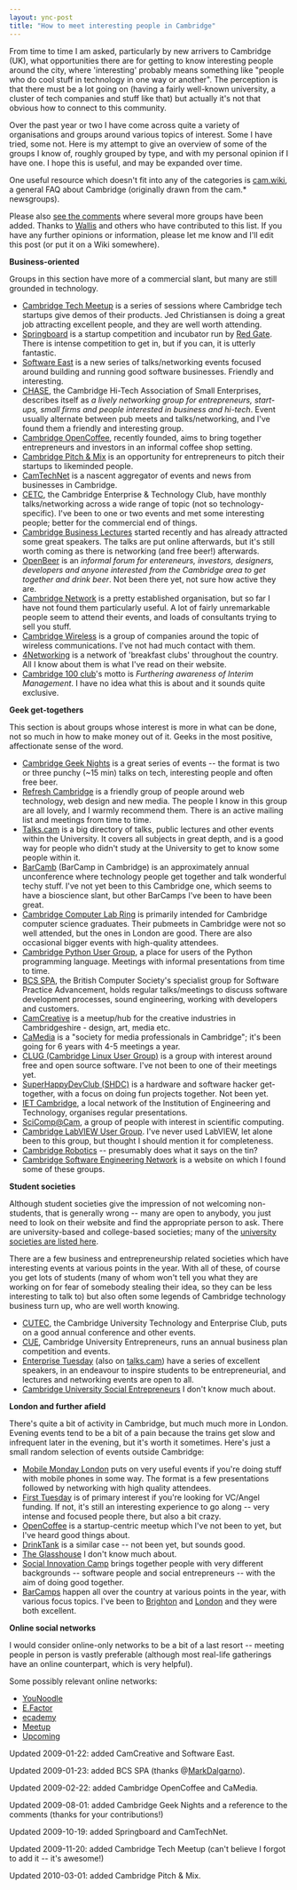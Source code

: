 ```yaml
---
layout: ync-post
title: "How to meet interesting people in Cambridge"
---
```


From time to time I am asked, particularly by new arrivers to Cambridge (UK), what opportunities
there are for getting to know interesting people around the city, where 'interesting' probably means
something like "people who do cool stuff in technology in one way or another". The perception is
that there must be a lot going on (having a fairly well-known university, a cluster of tech
companies and stuff like that) but actually it's not that obvious how to connect to this
community.

Over the past year or two I have come across quite a variety of organisations and groups
around various topics of interest. Some I have tried, some not. Here is my attempt to give an
overview of some of the groups I know of, roughly grouped by type, and with my personal opinion if I
have one. I hope this is useful, and may be expanded over time.

One useful resource which doesn't fit into any of the categories is
[cam.wiki](http://cam.misc.org.uk/), a general FAQ about Cambridge (originally drawn from the cam.*
newsgroups).

Please also
[see the comments](#comments) where several more groups have been added. Thanks to
[Wallis](http://younoodle.com/people/wallis_motta) and others who have contributed to this list. If
you have any further opinions or information, please let me know and I'll edit this post (or put it
on a Wiki somewhere).


**Business-oriented**

Groups in this section have more of a commercial slant, but many are still grounded in
technology.

* [Cambridge Tech Meetup](http://www.camtechmeetup.com/) is a series of sessions where Cambridge
  tech startups give demos of their products. Jed Christiansen is doing a great job attracting
  excellent people, and they are well worth attending.
* [Springboard](http://springboard.com/) is a startup competition and incubator run by
  [Red Gate](http://www.red-gate.com/). There is intense competition to get in, but if you can, it is
  utterly fantastic.
* [Software East](http://www.software-east.co.uk/) is a new series of talks/networking events
  focused around building and running good software businesses. Friendly and interesting.
* [CHASE](http://www.chase.org.uk), the Cambridge Hi-Tech Association of Small
  Enterprises, describes itself as *a lively networking group for entrepreneurs, start-ups, small
  firms and people interested in business and hi-tech*. Event usually alternate between pub meets and
  talks/networking, and I've found them a friendly and interesting group.
* [Cambridge OpenCoffee](http://www.meetup.com/cambridgeopencoffee/), recently founded, aims to
  bring together entrepreneurs and investors in an informal coffee shop setting.
* [Cambridge Pitch & Mix](http://www.meetup.com/CamPitchMix/) is an opportunity for entrepreneurs
  to pitch their startups to likeminded people.
* [CamTechNet](http://www.camtechnet.co.uk/) is a nascent aggregator of events and news from
  businesses in Cambridge.
* [CETC](http://www.cetc.info), the Cambridge Enterprise &amp; Technology Club,
  have monthly talks/networking across a wide range of topic (not so technology-specific). I've been
  to one or two events and met some interesting people; better for the commercial end of things.
* [Cambridge Business Lectures](http://www.cambridgebusinesslectures.com/) started
  recently and has already attracted some great speakers. The talks are put online afterwards, but
  it's still worth coming as there is networking (and free beer!) afterwards.
* [OpenBeer](http://www.openbeer.org.uk/) is an *informal forum for entereneurs,
  investors, designers, developers and anyone interested from the Cambridge area to get together and
  drink beer*. Not been there yet, not sure how active they are.
* [Cambridge Network](http://www.cambridgenetwork.co.uk/) is a pretty established
  organisation, but so far I have not found them particularly useful. A lot of fairly unremarkable
  people seem to attend their events, and loads of consultants trying to sell you stuff.
* [Cambridge Wireless](http://www.cambridgewireless.co.uk/) is a group of companies
  around the topic of wireless communications. I've not had much contact with them.
* [4Networking](http://www.4networking.biz/welcome/) is a network of 'breakfast clubs'
  throughout the country. All I know about them is what I've read on their website.
* [Cambridge 100 club](http://www.cambridge100.org.uk/)'s motto is *Furthering
  awareness of Interim Management*. I have no idea what this is about and it sounds quite exclusive.


**Geek get-togethers**

This section is about groups whose interest is more in
what can be done, not so much in how to make money out of it. Geeks in the most positive,
affectionate sense of the word.

* [Cambridge Geek Nights](http://cambridgegeeknights.net/) is a great series of events --
  the format is two or three punchy (~15 min) talks on tech, interesting people and often free beer.
* [Refresh Cambridge](http://www.refreshcambridge.org/) is a friendly group of people
  around web technology, web design and new media. The people I know in this group are all lovely, and
  I warmly recommend them. There is an active mailing list and meetings from time to time.
* [Talks.cam](http://talks.cam.ac.uk/) is a big directory of talks, public lectures and
  other events within the University. It covers all subjects in great depth, and is a good way for
  people who didn't study at the University to get to know some people within it.
* [BarCamb](http://www.barcamp.org/BarCamb) (BarCamp in Cambridge) is an approximately
  annual unconference where technology people get together and talk wonderful techy stuff. I've not
  yet been to this Cambridge one, which seems to have a bioscience slant, but other BarCamps I've been
  to have been great.
* [Cambridge Computer Lab Ring](http://www.camring.ucam.org/) is primarily intended
  for Cambridge computer science graduates. Their pubmeets in Cambridge were not so well attended, but
  the ones in London are good. There are also occasional bigger events with high-quality attendees.
* [Cambridge Python User Group](http://groups.google.com/group/campug), a place
  for users of the Python programming language. Meetings with informal presentations from time to time.
* [BCS SPA](http://www.bcs-spa.org/cgi-bin/view/SPA/SpaCambridge), the British Computer Society's
  specialist group for Software Practice Advancement, holds regular talks/meetings to discuss software
  development processes, sound engineering, working with developers and customers.
* [CamCreative](http://camcreative.wordpress.com/) is a meetup/hub for the creative industries in
  Cambridgeshire - design, art, media etc.
* [CaMedia](http://camedia.trylookinghere.com/) is a "society for media professionals in
  Cambridge"; it's been going for 6 years with 4-5 meetings a year.
* [CLUG (Cambridge Linux User Group)](http://www.cambridge-lug.org) is a group with
  interest around free and open source software. I've not been to one of their meetings yet.
* [SuperHappyDevClub (SHDC)](http://superhappydevclub.org/) is a hardware and software
  hacker get-together, with a focus on doing fun projects together. Not been yet.
* [IET Cambridge](http://www.iet-cambridge.org.uk), a local network of the Institution
  of Engineering and Technology, organises regular presentations.
* [SciComp@Cam](http://scicomp.collectivex.com), a group of people with
  interest in scientific computing.
* [Cambridge LabVIEW User Group](http://www.labviewcambridge.co.uk). I've never
  used LabVIEW, let alone been to this group, but thought I should mention it for completeness.
* [Cambridge Robotics](http://groups.yahoo.com/group/Cambridge_Robotics) --
  presumably does what it says on the tin?
* [Cambridge Software Engineering Network](http://www.camsen.co.uk/) is a website on
  which I found some of these groups.


**Student societies**

Although student societies
give the impression of not welcoming non-students, that is generally wrong -- many are open to
anybody, you just need to look on their website and find the appropriate person to ask. There are
university-based and college-based societies; many of the
[university societies are listed here](http://www.societies.cam.ac.uk/).

There are a few business and entrepreneurship related
societies which have interesting events at various points in the year. With all of these, of course
you get lots of students (many of whom won't tell you what they are working on for fear of somebody
stealing their idea, so they can be less interesting to talk to) but also often some legends of
Cambridge technology business turn up, who are well worth
knowing.

* [CUTEC](http://www.cutec.org/), the Cambridge University Technology and Enterprise
  Club, puts on a good annual conference and other events.
* [CUE](http://www.cue.org.uk/), Cambridge University Entrepreneurs, runs an annual
  business plan competition and events.
* [Enterprise Tuesday](http://www.cfel.jbs.cam.ac.uk/programmes/enterprise/) (also on
  [talks.cam](http://talks.cam.ac.uk/show/index/10270)) have a series of excellent speakers, in an
  endeavour to inspire students to be entrepreneurial, and lectures and networking events are open to all.
* [Cambridge University Social Entrepreneurs](http://www.srcf.ucam.org/cusec/) I don't
  know much about.


**London and further afield**

There's quite a bit of activity in
Cambridge, but much much more in London. Evening events tend to be a bit of a pain because the
trains get slow and infrequent later in the evening, but it's worth it sometimes. Here's just a
small random selection of events outside
Cambridge:

* [Mobile Monday London](http://mobilemonday.org.uk/) puts on very useful events
  if you're doing stuff with mobile phones in some way. The format is a few presentations followed by
  networking with high quality attendees.
* [First Tuesday](http://www.firsttuesday.co.uk/) is of primary interest if you're
  looking for VC/Angel funding. If not, it's still an interesting experience to go along -- very
  intense and focused people there, but also a bit crazy.
* [OpenCoffee](http://www.meetup.com/opencoffee/) is a startup-centric meetup which
  I've not been to yet, but I've heard good things about.
* [DrinkTank](http://entrepreneur.meetup.com/1678/) is a similar case -- not been yet,
  but sounds good.
* [The Glasshouse](http://www.theglasshouse.net/content/glasshouselondon) I don't know much about.
* [Social Innovation Camp](http://www.sicamp.org/) brings together people with very
  different backgrounds -- software people and social entrepreneurs -- with the aim of doing good
  together.
* [BarCamps](http://barcamp.org/#UnitedKingdom) happen all over the country at
  various points in the year, with various focus topics. I've been to
  [Brighton](http://barcampbrighton.org/) and
  [London](http://upcoming.yahoo.com/event/861798/) and they were both excellent.


**Online social networks**

I would consider online-only networks to be a bit of a last resort -- meeting
people in person is vastly preferable (although most real-life gatherings have an online
counterpart, which is very helpful).

Some possibly relevant online
networks:

* [YouNoodle](http://younoodle.com/)
* [E.Factor](http://efactor.com/)
* [ecademy](http://www.ecademy.com/)
* [Meetup](http://www.meetup.com/)
* [Upcoming](http://upcoming.yahoo.com/)


Updated 2009-01-22: added CamCreative and Software East.

Updated 2009-01-23: added BCS SPA (thanks @[MarkDalgarno](http://twitter.com/MarkDalgarno)).

Updated 2009-02-22: added Cambridge OpenCoffee and CaMedia.

Updated 2009-08-01: added Cambridge Geek Nights and a reference to the comments
(thanks for your contributions!)

Updated 2009-10-19: added Springboard and CamTechNet.

Updated 2009-11-20: added Cambridge Tech Meetup (can't believe I forgot to add it -- it's awesome!)

Updated 2010-03-01: added Cambridge Pitch & Mix.
